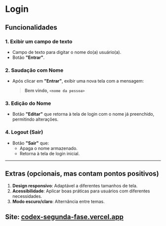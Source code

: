 # Login

## Funcionalidades

### 1. Exibir um campo de texto

- Campo de texto para digitar o nome do(a) usuário(a).
- Botão **"Entrar"**.

### 2. Saudação com Nome

- Após clicar em **"Entrar"**, exibir uma nova tela com a mensagem:
  > **Bem vindo, `<nome da pessoa>`**

### 3. Edição do Nome

- Botão **"Editar"** que retorna à tela de login com o nome já preenchido, permitindo alterações.

### 4. Logout (Sair)

- Botão **"Sair"** que:
  - Apaga o nome armazenado.
  - Retorna à tela de login inicial.

---

## Extras (opcionais, mas contam pontos positivos)

1. **Design responsivo**: Adaptável a diferentes tamanhos de tela.
2. **Acessibilidade**: Aplicar boas práticas para usuários com diferentes necessidades.
3. **Modo escuro/claro**: Alternância entre temas.


## Site: [codex-segunda-fase.vercel.app](https://codex-segunda-fase.vercel.app/)
